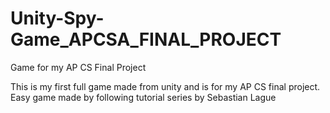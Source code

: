 # Unity-Spy-Game_APCSA_FINAL_PROJECT
Game for my AP CS Final Project

This is my first full game made from unity and is for my AP CS final project. Easy game made by following tutorial series by Sebastian Lague

